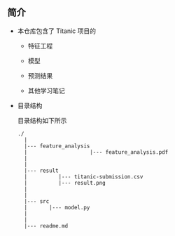 ##	简介

*	本仓库包含了 Titanic 项目的

	*	特征工程

	*	模型

	*	预测结果

	*	其他学习笔记

*	目录结构

	目录结构如下所示

	```
	./
	  |
	  |--- feature_analysis
	  |                    |--- feature_analysis.pdf
	  |
	  |
	  |--- result
	  |          |--- titanic-submission.csv
	  |          |--- result.png
	  |
	  |
	  |--- src
	  |       |--- model.py
	  |
	  |
	  |--- readme.md
	```

	<br>
